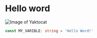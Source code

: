 # Hello word

![Image of Yaktocat](https://octodex.github.com/images/yaktocat.png)

```ts
const MY_VARIBLE: string = 'Hello Word!'
```

